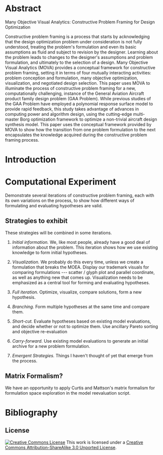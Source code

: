 Abstract
========

Many Objective Visual Analytics: Constructive Problem Framing for Design Optimization

Constructive problem framing is a process that starts by acknowledging that the design optimization problem under consideration is not fully understood, treating the problem's formulation and even its basic assumptions as fluid and subject to revision by the designer. Learning about the problem leads to changes to the designer's assumptions and problem formulation, and ultimately to the selection of a design. Many Objective Visual Analytics (MOVA) provides a conceptual framework for constructive problem framing, setting it in terms of four mutually interacting activities: problem conception and formulation, many objective optimization, visualization, and negotiated design selection. This paper uses MOVA to illuminate the process of constructive problem framing for a new, computationally challenging, instance of the General Aviation Aircraft product family design problem (GAA Problem). While previous studies of the GAA Problem have employed a polynomial response surface model to provide rapid feedback, this study takes advantage of advances in computing power and algorithm design, using the cutting-edge multi-master Borg optimization framework to optimize a non-trivial aircraft design synthesis model. This paper uses the conceptual framework provided by MOVA to show how the transition from one problem formulation to the next encapsulates the knowledge acquired during the constructive problem framing process.

Introduction
============

Computational Experiment
========================

Demonstrate several iterations of constructive problem framing, each with its own variations on the process, to show how different ways of formulating and evaluating hypotheses are valid.

Strategies to exhibit
---------------------

These strategies will be combined in some iterations.

1.  *Initial information.* We, like most people, already have a good deal of information about the problem. This iteration shows how we use existing knowledge to form initial hypotheses.

2.  *Visualization.* We probably do this every time, unless we create a formulation that breaks the MOEA. Display our trademark visuals for comparing formulations --- scatter / glyph plot and parallel coordinate, as well as anything new that comes up. Visualization needs to be emphasized as a central tool for forming and evaluating hypotheses.

3.  *Full iteration.* Optimize, visualize, compare solutions, form a new hypothesis.

4.  *Branching.* Form multiple hypotheses at the same time and compare them.

5.  *Short-cut.* Evaluate hypotheses based on existing model evaluations, and decide whether or not to optimize them. Use ancillary Pareto sorting and objective re-evaluation

6.  *Carry-forward.* Use existing model evaluations to generate an initial archive for a new problem formulation.

7.  *Emergent Strategies.* Things I haven't thought of yet that emerge from the process.

Matrix Formalism?
-----------------

We have an opportunity to apply Curtis and Mattson's matrix formalism for formulation space exploration in the model reevaluation script.

Bibliography
============

License
-------

[![Creative Commons License](http://i.creativecommons.org/l/by-sa/3.0/88x31.png)](http://creativecommons.org/licenses/by-sa/3.0/deed.en_US)
This work is licensed under a [Creative Commons Attribution-ShareAlike 3.0 Unported License](http://creativecommons.org/licenses/by-sa/3.0/deed.en_US).
